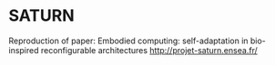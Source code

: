 # SATURN 

Reproduction of paper:
Embodied computing: self-adaptation in bio-inspired
reconfigurable architectures
http://projet-saturn.ensea.fr/
